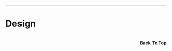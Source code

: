 ---

# Design

<br/>
  <div align="right">
    <b><a href="#----">Back To Top</a></b>
  </div>
<br/>
